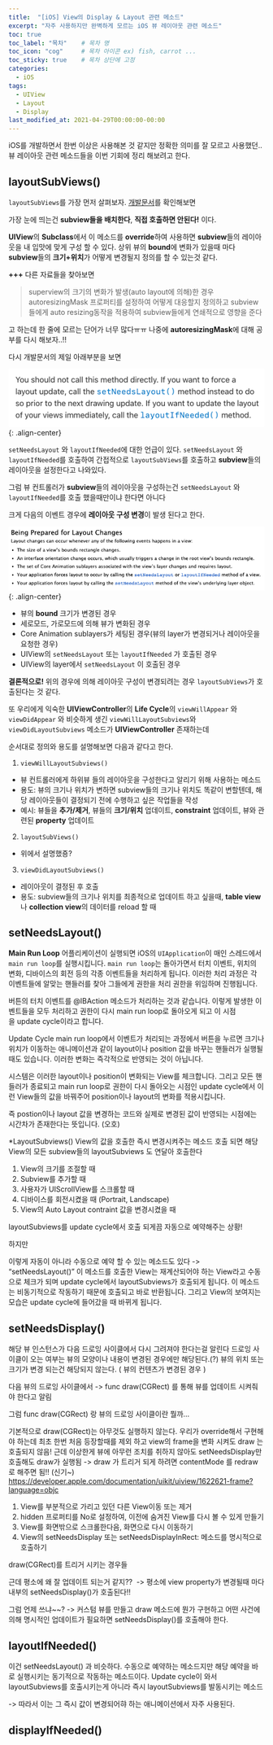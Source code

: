 ```yaml
---
title:  "[iOS] View의 Display & Layout 관련 메소드"
excerpt: "자주 사용하지만 완벽하게 모르는 iOS 뷰 레이아웃 관련 메소드"
toc: true
toc_label: "목차"    # 목차 명
toc_icon: "cog"     # 목차 아이콘 ex) fish, carrot ...
toc_sticky: true    # 목차 상단에 고정
categories:
  - iOS
tags:
  - UIView
  - Layout
  - Display
last_modified_at: 2021-04-29T00:00:00-00:00
---
```


iOS를 개발하면서 한번 이상은 사용해본 것 같지만 정확한 의미를 잘 모르고 사용했던.. 뷰 레이아웃 관련 메소드들을 이번 기회에 정리 해보려고 한다.



## layoutSubViews()

`layoutSubViews`를 가장 먼저 살펴보자. [개발문서](https://developer.apple.com/documentation/uikit/uiview/1622482-layoutsubviews)를 확인해보면

가장 눈에 띄는건 **subview들을 배치한다**, **직접 호출하면 안된다!** 이다.

**UIView**의 **Subclass**에서 이 메소드를 **override**하여 사용하면 **subview**들의 레이아웃을 내 입맛에 맞게 구성 할 수 있다. 상위 뷰의 **bound**에 변화가 있을때 마다 **subview**들의 **크기+위치**가 어떻게 변경될지 정의를 할 수 있는것 같다.

**+++** 다른 자료들을 찾아보면

> superview의 크기의 변화가 발생(auto layout에 의해)한 경우 autoresizingMask 프로퍼티를 설정하여 어떻게 대응할지 정의하고 subview들에게 auto resizing동작을 적용하여 subview들에게 연쇄적으로 영향을 준다
 
고 하는데 한 줄에 모르는 단어가 너무 많다ㅠㅠ 나중에 **autoresizingMask**에 대해 공부를 다시 해보자..!!

다시 개발문서의 제일 아래부분을 보면 

![](/assets/images/2021-04-29-post/1.png){: .align-center}

`setNeedsLayout` 와 `layoutIfNeeded`에 대한 언급이 있다.
`setNeedsLayout` 와 `layoutIfNeeded`를 호출하여 간접적으로 `layoutSubViews`를 호출하고 **subview**들의 레이아웃을 설정한다고 나와있다.



그럼 뷰 컨트롤러가 **subview**들의 레이아웃을 구성하는건 `setNeedsLayout` 와 `layoutIfNeeded`를 호출 했을때만이냐 한다면 아니다



크게 다음의 이벤트 경우에 **레이아웃 구성 변경**이 발생 된다고 한다.

![](/assets/images/2021-04-29-post/2.png){: .align-center}

- 뷰의 **bound** 크기가 변경된 경우
- 세로모드, 가로모드에 의해 뷰가 변화된 경우
- Core Animation sublayers가 세팅된 경우(뷰의 layer가 변경되거나 레이아웃을 요청한 경우)
- UIView의 `setNeedsLayout` 또는 `layoutIfNeeded` 가 호출된 경우
- UIView의 layer에서 `setNeedsLayout` 이 호출된 경우


**결론적으로!** 위의 경우에 의해 레이아웃 구성이 변경되려는 경우 `layoutSubViews`가 호출된다는 것 같다.


또 우리에게 익숙한 **UIViewController**의 **Life Cycle**의 `viewWillAppear` 와 `viewDidAppear` 와 비슷하게 생긴 `viewWillLayoutSubviews`와 `viewDidLayoutSubviews` 메소드가 **UIViewController** 존재하는데 

순서대로 정의와 용도를 설명해보면 다음과 같다고 한다.

1. `viewWillLayoutSubviews()`
  - 뷰 컨트롤러에게 하위뷰 들의 레이아웃을 구성한다고 알리기 위해 사용하는 메소드
  - 용도: 뷰의 크기나 위치가 변하면 subview들의 크기나 위치도 똑같이 변할텐데, 해당 레이아웃들이 결정되기 전에 수행하고 싶은 작업들을 작성
  - 예시: 뷰들을 **추가/제거**, 뷰들의 **크기/위치** 업데이트, **constraint** 업데이트, 뷰와 관련된 **property** 업데이트
2. `layoutSubViews()`
  - 위에서 설명했죵?
3. `viewDidLayoutSubviews()`
  - 레이아웃이 결정된 후 호출
  - 용도: subview들의 크기나 위치를 최종적으로 업데이트 하고 싶을때, **table view**나 **collection view**의 데이터를 reload 할 때


## setNeedsLayout()

**Main Run Loop**
어플리케이션이 실행되면 iOS의 `UIApplication`이 매인 스레드에서 `main run loop`를 실행시킵니다. `main run loop`는 돌아가면서 터치 이벤트, 위치의 변화, 디바이스의 회전 등의 각종 이벤트들을 처리하게 됩니다. 이러한 처리 과정은 각 이벤트들에 알맞는 핸들러를 찾아 그들에게 권한을 처리 권한을 위임하며 진행됩니다.

버튼의 터치 이벤트를 @IBAction 메소드가 처리하는 것과 같습니다.
이렇게 발생한 이벤트들을 모두 처리하고 권한이 다시 main run loop로 돌아오게 되고 이 시점을 update cycle이라고 합니다.

Update Cycle
main run loop에서 이벤트가 처리되는 과정에서 버튼을 누르면 크기나 위치가 이동하는 애니메이션과 같이 layout이나 position 값을 바꾸는 핸들러가 실행될 때도 있습니다. 이러한 변화는 즉각적으로 반영되는 것이 아닙니다.

시스템은 이러한 layout이나 position이 변화되는 View를 체크합니다. 그리고 모든 핸들러가 종료되고 main run loop로 권한이 다시 돌아오는 시점인 update cycle에서 이런 View들의 값을 바꿔주어 position이나 layout의 변화를 적용시킵니다.

즉 postion이나 layout 값을 변경하는 코드와 실제로 변경된 값이 반영되는 시점에는 시간차가 존재한다는 뜻입니다. (오호)

*LayoutSubviews()
View의 값을 호출한 즉시 변경시켜주는 메소드
호출 되면 해당 View의 모든 subview들의 layoutSubviews 도 연달아 호출한다
1. View의 크기를 조절할 때
2. Subview를 추가할 때
3. 사용자가 UIScrollView를 스크롤할 때
4. 디바이스를 회전시켰을 때 (Portrait, Landscape)
5. View의 Auto Layout contraint 값을 변경시켰을 때

layoutSubviews를 update cycle에서 호출 되게끔 자동으로 예약해주는 상황!

하지만

이렇게 자동이 아니라 수동으로 예약 할 수 있는 메소드도 있다 -> “setNeedsLayout()”
이 메소드를 호출한 View는 재계산되어야 하는 View라고 수동으로 체크가 되며 update cycle에서 layoutSubviews가 호출되게 됩니다.
이 메소드는 비동기적으로 작동하기 때문에 호출되고 바로 반환됩니다. 그리고 View의 보여지는 모습은 update cycle에 들어갔을 때 바뀌게 됩니다.


## setNeedsDisplay()

해당 뷰 인스턴스가 다음 드로잉 사이클에서 다시 그려져야 한다는걸 알린다
드로잉 사이클이 오는 여부는 뷰의 모양이나 내용이 변경된 경우에만 해당된다.(?) 뷰의 위치 또는 크기가 변경 되는건 해당되지 않는다. ( 뷰의 컨텐츠가 변경된 경우 )

다음 뷰의 드로잉 사이클에서 -> func draw(CGRect) 를 통해 뷰를 업데이트 시켜줘야 한다고 알림

그럼 func draw(CGRect) 랑 뷰의 드로잉 사이클이란 뭘까…

기본적으로 draw(CGRect)는 아무것도 실행하지 않는다.
우리가 override해서 구현해야 하는데
최초 한번 처음 등장할때를 제외 하고 view의 frame을 변화 시켜도 draw 는 호출되지 않음!
근데 이상한게 뷰에 아무런 조치를 취하지 않아도 setNeedsDisplay만 호출해도 draw가 실행됨
-> draw 가 트리거 되게 하려면 contentMode 를 redraw로 해주면 됨!! (신기~)
https://developer.apple.com/documentation/uikit/uiview/1622621-frame?language=objc

1. View를 부분적으로 가리고 있던 다른 View이동 또는 제거
2. hidden 프로퍼티를 No로 설정하여, 이전에 숨겨진 View를 다시 볼 수 있게 만들기
3. View를 화면밖으로 스크롤한다음, 화면으로 다시 이동하기
4. View의 setNeedsDisplay 또는 setNeedsDisplayInRect: 메소드를 명시적으로 호출하기

draw(CGRect)를 트리거 시키는 경우들

근데 평소에 왜 잘 업데이트 되는거 같지?? 
-> 평소에 view property가 변경될때 마다 내부의 setNeedsDisplay()가 호출된다!!

그럼 언제 쓰냐~~?
-> 커스텀 뷰를 만들고 draw 메소드에 뭔가 구현하고 어떤 사건에 의해 명시적인 업데이트가 필요하면 setNeedsDisplay()를 호출해야 한다.


## layoutIfNeeded()
이건 setNeedsLayout() 과 비슷하다. 수동으로 예약하는 메소드지만 해당 예약을 바로 실행시키는 동기적으로 작동하는 메소드이다. Update cycle이 와서 layoutSubviews를 호출시키는게 아니라 즉시 layoutSubviews를 발동시키는 메소드

-> 따라서 이는 그 즉시 값이 변경되어햐 하는 애니메이션에서 자주 사용된다.


## displayIfNeeded()
